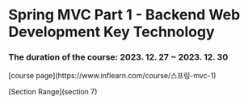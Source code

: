 <h1>Spring MVC Part 1 - Backend Web Development Key Technology</h1>
<h3>The duration of the course: 2023. 12. 27 ~ 2023. 12. 30</h3>
[course page](https://www.inflearn.com/course/스프링-mvc-1)

[Section Range](section 7)
